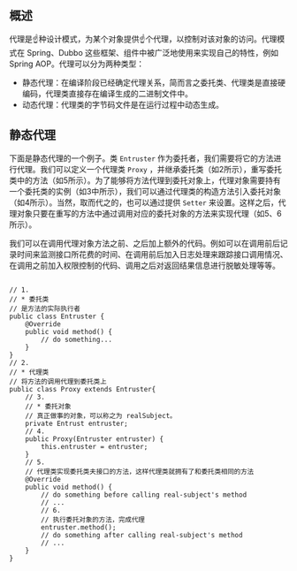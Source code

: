 <h2>概述</h2>
代理是☝️种设计模式，为某个对象提供☝️个代理，以控制对该对象的访问。代理模式在 Spring、Dubbo 这些框架、组件中被广泛地使用来实现自己的特性，例如 Spring AOP。代理可以分为两种类型：
<ul>
  <li>静态代理：在编译阶段已经确定代理关系，简而言之委托类、代理类是直接硬编码，代理类直接存在编译生成的二进制文件中。</li>
  <li>动态代理：代理类的字节码文件是在运行过程中动态生成。</li>
</ul>
<h2>静态代理</h2>
<p>
下面是静态代理的一个例子。类 <code>Entruster</code> 作为委托者，我们需要将它的方法进行代理。我们可以定义一个代理类 <code>Proxy</code> ，并继承委托类（如2所示），重写委托类中的方法（如5所示）。为了能够将方法代理到委托对象上，代理对象需要持有一个委托类的实例（如3中所示），我们可以通过代理类的构造方法引入委托对象（如4所示）。当然，取而代之的，也可以通过提供 <code>Setter</code> 来设置。这样之后，代理对象只要在重写的方法中通过调用对应的委托对象的方法来实现代理（如5、6所示）。
</p>
<p>
我们可以在调用代理对象方法之前、之后加上额外的代码。例如可以在调用前后记录时间来监测接口所花费的时间、在调用前后加入日志处理来跟踪接口调用情况、在调用之前加入权限控制的代码、调用之后对返回结果信息进行脱敏处理等等。
</p>
<pre>
<code>
// 1.
// * 委托类
// 是方法的实际执行者
public class Entruster {
    @Override
    public void method() {
        // do something...
    }
}
// 2.
// * 代理类
// 将方法的调用代理到委托类上
public class Proxy extends Entruster{
    // 3.
    // * 委托对象
    // 真正做事的对象，可以称之为 realSubject。
    private Entrust entruster;
    // 4.
    public Proxy(Entruster entruster) {
        this.entruster = entruster;
    }
    // 5.
    // 代理类实现委托类夫接口的方法，这样代理类就拥有了和委托类相同的方法
    @Override
    public void method() {
        // do something before calling real-subject's method
        // ...
        // 6.
        // 执行委托对象的方法，完成代理
        entruster.method();
        // do something after calling real-subject's method
        // ...
    }
}
</code>
</pre>
